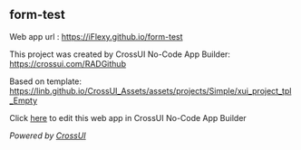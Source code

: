 ## form-test
Web app url : https://iFlexy.github.io/form-test

This project was created by CrossUI No-Code App Builder: https://crossui.com/RADGithub

Based on template: https://linb.github.io/CrossUI_Assets/assets/projects/Simple/xui_project_tpl_Empty

Click [here](https://crossui.com/RADGithub/#!from=github&owner=iFlexy&repo=form-test) to edit this web app in CrossUI No-Code App Builder

<i>Powered by [CrossUI](https://crossui.com)</i>

